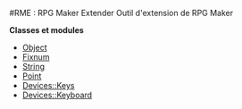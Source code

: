 #RME : RPG Maker Extender
Outil d'extension de RPG Maker

**Classes et modules**

*    [Object](Object.md)
*    [Fixnum](Fixnum.md)
*    [String](String.md)
*    [Point](Point.md)
*    [Devices::Keys](Devices__Keys.md)
*    [Devices::Keyboard](Devices__Keyboard.md)
